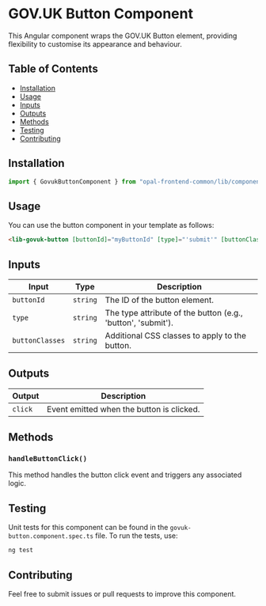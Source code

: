 # GOV.UK Button Component

This Angular component wraps the GOV.UK Button element, providing flexibility to customise its appearance and behaviour.

## Table of Contents

- [Installation](#installation)
- [Usage](#usage)
- [Inputs](#inputs)
- [Outputs](#outputs)
- [Methods](#methods)
- [Testing](#testing)
- [Contributing](#contributing)

## Installation

```typescript
import { GovukButtonComponent } from "opal-frontend-common/lib/components/govuk/govuk-button/govuk-button.component";
```

## Usage

You can use the button component in your template as follows:

```html
<lib-govuk-button [buttonId]="myButtonId" [type]="'submit'" [buttonClasses]="'extra-class'" (click)="onButtonClick()"> Click Me </lib-govuk-button>
```

## Inputs

| Input           | Type     | Description                                                  |
| --------------- | -------- | ------------------------------------------------------------ |
| `buttonId`      | `string` | The ID of the button element.                                |
| `type`          | `string` | The type attribute of the button (e.g., 'button', 'submit'). |
| `buttonClasses` | `string` | Additional CSS classes to apply to the button.               |

## Outputs

| Output  | Description                               |
| ------- | ----------------------------------------- |
| `click` | Event emitted when the button is clicked. |

## Methods

### `handleButtonClick()`

This method handles the button click event and triggers any associated logic.

## Testing

Unit tests for this component can be found in the `govuk-button.component.spec.ts` file. To run the tests, use:

```bash
ng test
```

## Contributing

Feel free to submit issues or pull requests to improve this component.
